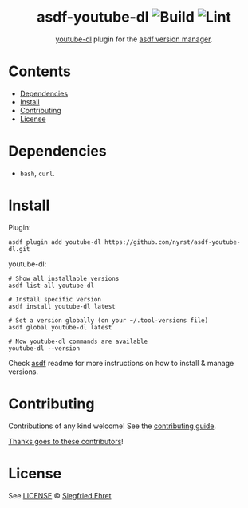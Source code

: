 <div align="center">

# asdf-youtube-dl ![Build](https://github.com/nyrst/asdf-youtube-dl/workflows/Build/badge.svg) ![Lint](https://github.com/nyrst/asdf-youtube-dl/workflows/Lint/badge.svg)

[youtube-dl](https://github.com/ytdl-org/youtube-dl) plugin for the [asdf version manager](https://asdf-vm.com).

</div>

# Contents

- [Dependencies](#dependencies)
- [Install](#install)
- [Contributing](#contributing)
- [License](#license)

# Dependencies

- `bash`, `curl`.

# Install

Plugin:

```shell
asdf plugin add youtube-dl https://github.com/nyrst/asdf-youtube-dl.git
```

youtube-dl:

```shell
# Show all installable versions
asdf list-all youtube-dl

# Install specific version
asdf install youtube-dl latest

# Set a version globally (on your ~/.tool-versions file)
asdf global youtube-dl latest

# Now youtube-dl commands are available
youtube-dl --version
```

Check [asdf](https://github.com/asdf-vm/asdf) readme for more instructions on how to
install & manage versions.

# Contributing

Contributions of any kind welcome! See the [contributing guide](contributing.md).

[Thanks goes to these contributors](https://github.com/nyrst/asdf-youtube-dl/graphs/contributors)!

# License

See [LICENSE](LICENSE) © [Siegfried Ehret](https://github.com/SiegfriedEhret/)
